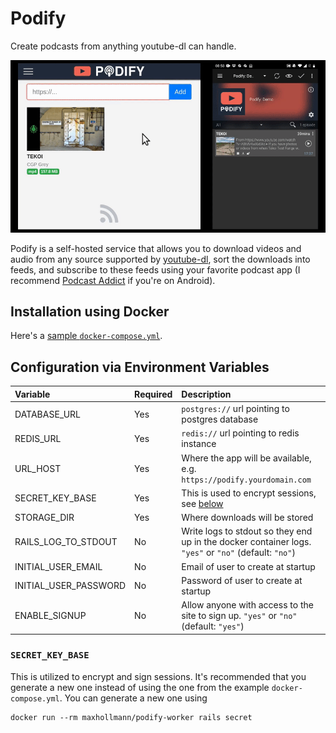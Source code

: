 # Podify

Create podcasts from anything youtube-dl can handle.

![Demo](demo.gif)

Podify is a self-hosted service that allows you to download videos and audio from any source supported by [youtube-dl](https://github.com/layer8x/youtube-dl.rb), sort the downloads into feeds, and subscribe to these feeds using your favorite podcast app (I recommend [Podcast Addict](https://play.google.com/store/apps/details?id=com.bambuna.podcastaddict&hl=en) if you're on Android).

## Installation using Docker

Here's a [sample `docker-compose.yml`](docker/docker-compose.example.yml).

## Configuration via Environment Variables

| Variable              | Required | Description                                                                                           |
|:----------------------|:---------|:------------------------------------------------------------------------------------------------------|
| DATABASE_URL          | Yes      | `postgres://` url pointing to postgres database                                                       |
| REDIS_URL             | Yes      | `redis://` url pointing to redis instance                                                             |
| URL_HOST              | Yes      | Where the app will be available, e.g. `https://podify.yourdomain.com`                                 |
| SECRET_KEY_BASE       | Yes      | This is used to encrypt sessions, see [below](#secret_key_base)                                       |
| STORAGE_DIR           | Yes      | Where downloads will be stored                                                                        |
| RAILS_LOG_TO_STDOUT   | No       | Write logs to stdout so they end up in the docker container logs. `"yes"` or `"no"` (default: `"no"`) |
| INITIAL_USER_EMAIL    | No       | Email of user to create at startup                                                                    |
| INITIAL_USER_PASSWORD | No       | Password of user to create at startup                                                                 |
| ENABLE_SIGNUP         | No       | Allow anyone with access to the site to sign up. `"yes"` or `"no"` (default: `"yes"`)                 |

### `SECRET_KEY_BASE`

This is utilized to encrypt and sign sessions. It's recommended that you generate a new one instead of using the one from the example `docker-compose.yml`. You can generate a new one using

    docker run --rm maxhollmann/podify-worker rails secret
